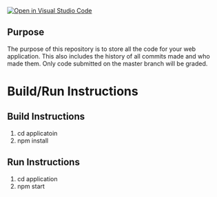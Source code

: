 [![Open in Visual Studio Code](https://classroom.github.com/assets/open-in-vscode-f059dc9a6f8d3a56e377f745f24479a46679e63a5d9fe6f495e02850cd0d8118.svg)](https://classroom.github.com/online_ide?assignment_repo_id=6134103&assignment_repo_type=AssignmentRepo)
## Purpose

The purpose of this repository is to store all the code for your web application. This also includes the history of all commits made and who made them. Only code submitted on the master branch will be graded.


# Build/Run Instructions

## Build Instructions
1. cd applicatoin
2. npm install

## Run Instructions
1. cd application
2. npm start
